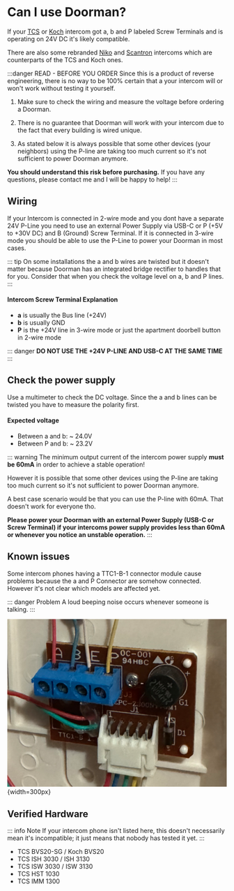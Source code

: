 # Can I use Doorman?
If your [TCS](https://www.tcsag.de/) or [Koch](https://www.kochag.ch/) intercom got a, b and P labeled Screw Terminals and is operating on 24V DC it's likely compatible.

There are also some rebranded [Niko](https://www.niko.eu/) and [Scantron](https://scantron.dk/) intercoms which are counterparts of the TCS and Koch ones.

:::danger READ - BEFORE YOU ORDER
Since this is a product of reverse engineering, there is no way to be 100% certain that a your intercom will or won't work without testing it yourself.

1. Make sure to check the wiring and measure the voltage before ordering a Doorman.

2. There is no guarantee that Doorman will work with your intercom due to the fact that every building is wired unique.

3. As stated below it is always possible that some other devices (your neighbors) using the P-line are taking too much current so it's not sufficient to power Doorman anymore. 

**You should understand this risk before purchasing.** If you have any questions, please contact me and I will be happy to help!
:::

## Wiring
If your Intercom is connected in 2-wire mode and you dont have a separate 24V P-Line you need to use an external Power Supply via USB-C or P (+5V to +30V DC) and B (Ground) Screw Terminal.
If it is connected in 3-wire mode you should be able to use the P-Line to power your Doorman in most cases.

::: tip
On some installations the a and b wires are twisted but it doesn't matter because Doorman has an integrated bridge rectifier to handles that for you.
Consider that when you check the voltage level on a, b and P lines.
:::

#### Intercom Screw Terminal Explanation
- **a** is usually the Bus line (+24V)
- **b** is usually GND
- **P** is the +24V line in 3-wire mode or just the apartment doorbell button in 2-wire mode

::: danger
**DO NOT USE THE +24V P-LINE AND USB-C AT THE SAME TIME**
:::

## Check the power supply
Use a multimeter to check the DC voltage.
Since the a and b lines can be twisted you have to measure the polarity first.

#### Expected voltage
- Between a and b: ~ 24.0V
- Between P and b: ~ 23.2V


::: warning
The minimum output current of the intercom power supply **must be 60mA** in order to achieve a stable operation!

However it is possible that some other devices using the P-line are taking too much current so it's not sufficient to power Doorman anymore.

A best case scenario would be that you can use the P-line with 60mA. That doesn't work for everyone tho.

**Please power your Doorman with an external Power Supply (USB-C or Screw Terminal) if your intercoms power supply provides less than 60mA or whenever you notice an unstable operation.** 
:::

## Known issues

Some intercom phones having a TTC1-B-1 connector module cause problems because the a and P Connector are somehow connected. However it's not clear which models are affected yet.

::: danger Problem
A loud beeping noise occurs whenever someone is talking.
:::

![ttc1-b-1-module](./images/incompatible-ttc1-b-1.png){width=300px}



## Verified Hardware

::: info Note
If your intercom phone isn't listed here, this doesn't necessarily mean it's incompatible; it just means that nobody has tested it yet.
:::

- TCS BVS20-SG / Koch BVS20
- TCS ISH 3030 / ISH 3130
- TCS ISW 3030 / ISW 3130
- TCS HST 1030
- TCS IMM 1300